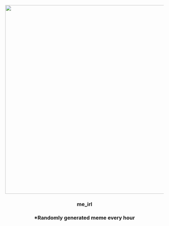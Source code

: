 <p align="center">
        <img src="https://i.redd.it/oqebf7jp7nz91.png" width="600" height="600">
        </p>
        <h3 align="center">me_irl</h3>
        <h3 align="center">*Randomly generated meme every hour</h3>
    